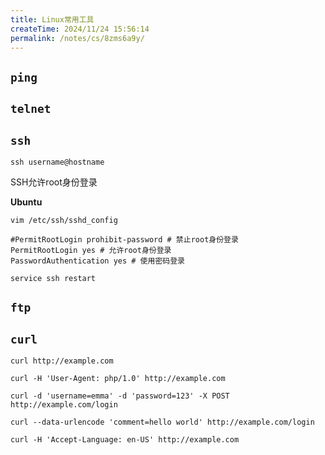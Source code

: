 ```yaml
---
title: Linux常用工具
createTime: 2024/11/24 15:56:14
permalink: /notes/cs/8zms6a9y/
---
```

## `ping`



## `telnet`



## `ssh`

`ssh username@hostname`


SSH允许root身份登录

**Ubuntu**

`vim /etc/ssh/sshd_config`

```
#PermitRootLogin prohibit-password # 禁止root身份登录
PermitRootLogin yes # 允许root身份登录
PasswordAuthentication yes # 使用密码登录
```

`service ssh restart`


## `ftp`



## `curl`

`curl http://example.com`

`curl -H 'User-Agent: php/1.0' http://example.com`

`curl -d 'username=emma' -d 'password=123' -X POST  http://example.com/login`

`curl --data-urlencode 'comment=hello world' http://example.com/login`

`curl -H 'Accept-Language: en-US' http://example.com`